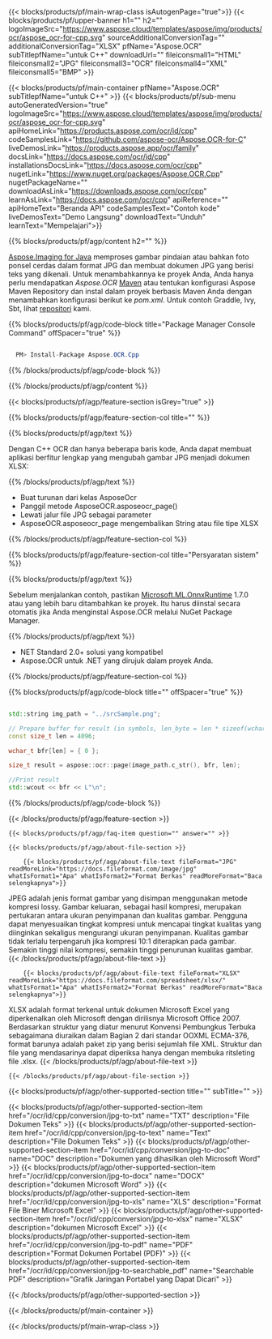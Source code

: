 ﻿---
title:  
weight: 3920
url: /id/cpp/conversion/jpg-to-xlsx/ 
lang: id
langdirlevel: 2
locales: ja,it,ru,de,es,fr,nl,id,lt,pl,pt,vi,tr,ko
description: Contoh kode untuk JPG ke XLSX konversi Java. Gunakan kode contoh API untuk file batch JPG ke konversi XLSX dalam aplikasi berbasis Java Web atau Desktop.
---

{{< blocks/products/pf/main-wrap-class isAutogenPage="true">}}
{{< blocks/products/pf/upper-banner h1="" h2="" logoImageSrc="https://www.aspose.cloud/templates/aspose/img/products/ocr/aspose_ocr-for-cpp.svg" sourceAdditionalConversionTag="" additionalConversionTag="XLSX" pfName="Aspose.OCR" subTitlepfName="untuk C++" downloadUrl="" fileiconsmall1="HTML" fileiconsmall2="JPG" fileiconsmall3="OCR" fileiconsmall4="XML" fileiconsmall5="BMP" >}}


{{< blocks/products/pf/main-container pfName="Aspose.OCR" subTitlepfName="untuk C++" >}}
{{< blocks/products/pf/sub-menu autoGeneratedVersion="true" logoImageSrc="https://www.aspose.cloud/templates/aspose/img/products/ocr/aspose_ocr-for-cpp.svg" apiHomeLink="https://products.aspose.com/ocr/id/cpp" codeSamplesLink="https://github.com/aspose-ocr/Aspose.OCR-for-C" liveDemosLink="https://products.aspose.app/ocr/family" docsLink="https://docs.aspose.com/ocr/id/cpp" installationsDocsLink="https://docs.aspose.com/ocr/cpp" nugetLink="https://www.nuget.org/packages/Aspose.OCR.Cpp" nugetPackageName="" downloadAsLink="https://downloads.aspose.com/ocr/cpp" learnAsLink="https://docs.aspose.com/ocr/cpp" apiReference="" apiHomeText="Beranda API" codeSamplesText="Contoh kode" liveDemosText="Demo Langsung" downloadText="Unduh" learnText="Mempelajari">}}

{{% blocks/products/pf/agp/content h2="" %}}



[Aspose.Imaging for Java](https://products.aspose.com/imaging/java)
 memproses gambar pindaian atau bahkan foto ponsel cerdas dalam format JPG dan membuat dokumen JPG yang berisi teks yang dikenali. Untuk menambahkannya ke proyek Anda, Anda hanya perlu mendapatkan *Aspose.OCR*
[Maven](https://repository.aspose.com/webapp/#/artifacts/browse/tree/General/repo/com/aspose/aspose-imaging) atau tentukan konfigurasi Aspose Maven Repository
dan instal dalam proyek berbasis Maven Anda dengan menambahkan konfigurasi berikut ke _pom.xml_. Untuk contoh Graddle, Ivy, Sbt, lihat [repositori](https://repository.aspose.com/ocr/) kami.

{{% blocks/products/pf/agp/code-block title="Package Manager Console Command" offSpacer="true" %}}

```cs

  PM> Install-Package Aspose.OCR.Cpp

```

{{% /blocks/products/pf/agp/code-block %}}

{{% /blocks/products/pf/agp/content %}}

{{< blocks/products/pf/agp/feature-section isGrey="true" >}}

{{% blocks/products/pf/agp/feature-section-col title="" %}}

{{% blocks/products/pf/agp/text %}}

Dengan C++ OCR dan hanya beberapa baris kode, Anda dapat membuat aplikasi berfitur lengkap yang mengubah gambar JPG menjadi dokumen XLSX:

{{% /blocks/products/pf/agp/text %}}

+ Buat turunan dari kelas AsposeOcr
+ Panggil metode AsposeOCR.asposeocr_page()
+ Lewati jalur file JPG sebagai parameter
+ AsposeOCR.asposeocr_page mengembalikan String atau file tipe XLSX

{{% /blocks/products/pf/agp/feature-section-col %}}

{{% blocks/products/pf/agp/feature-section-col title="Persyaratan sistem" %}}

{{% blocks/products/pf/agp/text %}}

Sebelum menjalankan contoh, pastikan [Microsoft.ML.OnnxRuntime](https://www.nuget.org/packages/Microsoft.ML.OnnxRuntime/) 1.7.0 atau yang lebih baru ditambahkan ke proyek. Itu harus diinstal secara otomatis jika Anda menginstal Aspose.OCR melalui NuGet Package Manager.

{{% /blocks/products/pf/agp/text %}}

- NET Standard 2.0+ solusi yang kompatibel
- Aspose.OCR untuk .NET yang dirujuk dalam proyek Anda.

{{% /blocks/products/pf/agp/feature-section-col %}}

{{% blocks/products/pf/agp/code-block title="" offSpacer="true" %}}

```cpp

std::string img_path = "../srcSample.png";

// Prepare buffer for result (in symbols, len_byte = len * sizeof(wchar_t))
const size_t len = 4096;

wchar_t bfr[len] = { 0 };

size_t result = aspose::ocr::page(image_path.c_str(), bfr, len);

//Print result
std::wcout << bfr << L"\n";

```

{{% /blocks/products/pf/agp/code-block %}}

{{< /blocks/products/pf/agp/feature-section >}}

    {{< blocks/products/pf/agp/faq-item question="" answer="" >}}

    {{< blocks/products/pf/agp/about-file-section >}}
       
        {{< blocks/products/pf/agp/about-file-text fileFormat="JPG" readMoreLink="https://docs.fileformat.com/image/jpg" whatIsFormat1="Apa" whatIsFormat2="Format Berkas" readMoreFormat="Baca selengkapnya">}}
JPEG adalah jenis format gambar yang disimpan menggunakan metode kompresi lossy. Gambar keluaran, sebagai hasil kompresi, merupakan pertukaran antara ukuran penyimpanan dan kualitas gambar. Pengguna dapat menyesuaikan tingkat kompresi untuk mencapai tingkat kualitas yang diinginkan sekaligus mengurangi ukuran penyimpanan. Kualitas gambar tidak terlalu terpengaruh jika kompresi 10:1 diterapkan pada gambar. Semakin tinggi nilai kompresi, semakin tinggi penurunan kualitas gambar.
        {{< /blocks/products/pf/agp/about-file-text >}}

        {{< blocks/products/pf/agp/about-file-text fileFormat="XLSX" readMoreLink="https://docs.fileformat.com/spreadsheet/xlsx/" whatIsFormat1="Apa" whatIsFormat2="Format Berkas" readMoreFormat="Baca selengkapnya">}}
XLSX adalah format terkenal untuk dokumen Microsoft Excel yang diperkenalkan oleh Microsoft dengan dirilisnya Microsoft Office 2007. Berdasarkan struktur yang diatur menurut Konvensi Pembungkus Terbuka sebagaimana diuraikan dalam Bagian 2 dari standar OOXML ECMA-376, format barunya adalah paket zip yang berisi sejumlah file XML. Struktur dan file yang mendasarinya dapat diperiksa hanya dengan membuka ritsleting file .xlsx.
        {{< /blocks/products/pf/agp/about-file-text >}}

    {{< /blocks/products/pf/agp/about-file-section >}}

<!-- aboutfile Ends -->

{{< blocks/products/pf/agp/other-supported-section title="" subTitle="" >}}

{{< blocks/products/pf/agp/other-supported-section-item href="/ocr/id/cpp/conversion/jpg-to-txt" name="TXT" description="File Dokumen Teks" >}}
{{< blocks/products/pf/agp/other-supported-section-item href="/ocr/id/cpp/conversion/jpg-to-text" name="Text" description="File Dokumen Teks" >}}
{{< blocks/products/pf/agp/other-supported-section-item href="/ocr/id/cpp/conversion/jpg-to-doc" name="DOC" description="Dokumen yang dihasilkan oleh Microsoft Word" >}}
{{< blocks/products/pf/agp/other-supported-section-item href="/ocr/id/cpp/conversion/jpg-to-docx" name="DOCX" description="dokumen Microsoft Word" >}}
{{< blocks/products/pf/agp/other-supported-section-item href="/ocr/id/cpp/conversion/jpg-to-xls" name="XLS" description="Format File Biner Microsoft Excel" >}}
{{< blocks/products/pf/agp/other-supported-section-item href="/ocr/id/cpp/conversion/jpg-to-xlsx" name="XLSX" description="dokumen Microsoft Excel" >}}
{{< blocks/products/pf/agp/other-supported-section-item href="/ocr/id/cpp/conversion/jpg-to-pdf" name="PDF" description="Format Dokumen Portabel (PDF)" >}}
{{< blocks/products/pf/agp/other-supported-section-item href="/ocr/id/cpp/conversion/jpg-to-searchable_pdf" name="Searchable PDF" description="Grafik Jaringan Portabel yang Dapat Dicari" >}}

{{< /blocks/products/pf/agp/other-supported-section >}}

{{< /blocks/products/pf/main-container >}}
    
{{< /blocks/products/pf/main-wrap-class >}}
